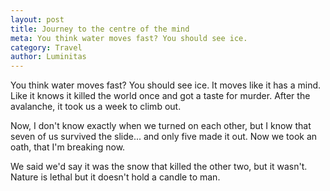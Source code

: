 ```yaml
---
layout: post
title: Journey to the centre of the mind
meta: You think water moves fast? You should see ice.
category: Travel
author: Luminitas
---
```


You think water moves fast? You should see ice. It moves like it has a mind. Like it knows it killed the world once and got a taste for murder. After the avalanche, it took us a week to climb out.

Now, I don't know exactly when we turned on each other, but I know that seven of us survived the slide... and only five made it out. Now we took an oath, that I'm breaking now.

We said we'd say it was the snow that killed the other two, but it wasn't. Nature is lethal but it doesn't hold a candle to man.
